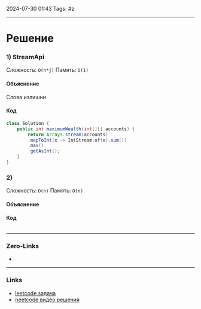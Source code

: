 2024-07-30 01:43
Tags: #z

___
# Решение
### 1) StreamApi
Сложность: `O(n*j)`
Память: `O(1)`
#### Объяснение
Слова излишни
#### Код
```java
class Solution {
    public int maximumWealth(int[][] accounts) {
        return Arrays.stream(accounts)
        .mapToInt(x -> IntStream.of(x).sum())
        .max()
        .getAsInt();
    }
}
```
### 2)
Сложность: `O(n)`
Память: `O(n)`
#### Объяснение

#### Код
```java

```
___
### Zero-Links
- 

___
### Links
- [leetcode задача]()
- [neetcode видео решения]()